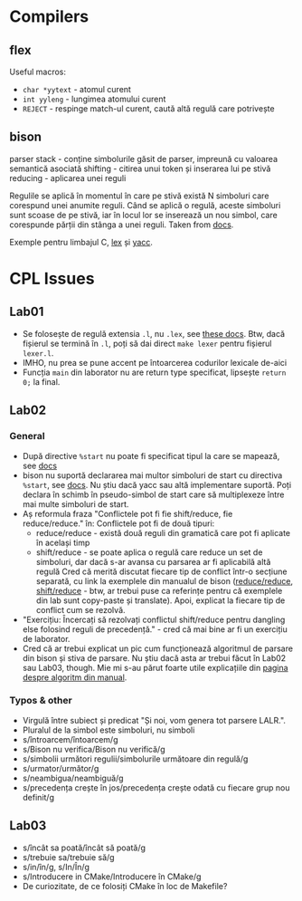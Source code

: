 Compilers
=========

## flex

Useful macros:
* `char *yytext` - atomul curent
* `int yyleng` - lungimea atomului curent
* `REJECT` - respinge match-ul curent, caută altă regulă care potrivește


## bison

parser stack - conține simbolurile găsit de parser, impreună cu valoarea semantică asociată
shifting - citirea unui token și inserarea lui pe stivă
reducing - aplicarea unei reguli

Regulile se aplică în momentul în care pe stivă există N simboluri care corespund unei anumite
reguli. Când se aplică o regulă, aceste simboluri sunt scoase de pe stivă, iar în locul lor se
inserează un nou simbol, care corespunde părții din stânga a unei reguli. Taken from [docs][1].


Exemple pentru limbajul C, [lex][2] și [yacc][3].


CPL Issues
==========

## Lab01
* Se folosește de regulă extensia `.l`, nu `.lex`, see [these docs][4]. Btw, dacă fișierul se
termină în `.l`, poți să dai direct `make lexer` pentru fișierul `lexer.l`.
* IMHO, nu prea se pune accent pe întoarcerea codurilor lexicale de-aici
* Funcția `main` din laborator nu are return type specificat, lipsește `return 0;` la final.

## Lab02

### General
* După directive `%start` nu poate fi specificat tipul la care se mapează, see [docs][5]
* bison nu suportă declararea mai multor simboluri de start cu directiva `%start`, see [docs][6].
  Nu știu dacă yacc sau altă implementare suportă. Poți declara în schimb în pseudo-simbol de
  start care să multiplexeze între mai multe simboluri de start.
* Aș reformula fraza "Conflictele pot fi fie shift/reduce, fie reduce/reduce." în:
  Conflictele pot fi de două tipuri:
    - reduce/reduce - există două reguli din gramatică care pot fi aplicate în același timp
    - shift/reduce - se poate aplica o regulă care reduce un set de simboluri, dar dacă s-ar avansa
      cu parsarea ar fi aplicabilă altă regulă
  Cred că merită discutat fiecare tip de conflict într-o secțiune separată, cu link la exemplele din
  manualul de bison ([reduce/reduce][7], [shift/reduce][8] - btw, ar trebui puse ca referințe
  pentru că exemplele din lab sunt copy-paste și translate). Apoi, explicat la fiecare tip de
  conflict cum se rezolvă.
* "Exercițiu: Încercați să rezolvați conflictul shift/reduce pentru dangling else folosind reguli
  de precedență." - cred că mai bine ar fi un exercițiu de laborator.
* Cred că ar trebui explicat un pic cum funcționează algoritmul de parsare din bison și stiva de
  parsare. Nu știu dacă asta ar trebui făcut în Lab02 sau Lab03, though. Mie mi s-au părut foarte
  utile explicațiile din [pagina despre algoritm din manual][1].

### Typos & other
* Virgulă între subiect și predicat "Și noi, vom genera tot parsere LALR.".
* Pluralul de la simbol este simboluri, nu simboli
* s/întroarcem/întoarcem/g
* s/Bison nu verifica/Bison nu verifică/g
* s/simbolii următori regulii/simbolurile următoare din regulă/g
* s/urmator/următor/g
* s/neambigua/neambiguă/g
* s/precedența crește în jos/precedența crește odată cu fiecare grup nou definit/g

## Lab03

* s/încât sa poată/încât să poată/g
* s/trebuie sa/trebuie să/g
* s/in/în/g, s/In/În/g
* s/Introducere in CMake/Introducere în CMake/g
* De curiozitate, de ce folosiți CMake în loc de Makefile?


[1]: https://www.gnu.org/software/bison/manual/html_node/Algorithm.html#Algorithm
[2]: http://www.lysator.liu.se/c/ANSI-C-grammar-y.html
[3]: http://www.lysator.liu.se/c/ANSI-C-grammar-l.html
[4]: http://pubs.opengroup.org/onlinepubs/009695399/utilities/make.html
[5]: http://dinosaur.compilertools.net/bison/bison_6.html#SEC55]
[6]: https://www.gnu.org/software/bison/manual/html_node/Multiple-start_002dsymbols.html
[7]: https://www.gnu.org/software/bison/manual/html_node/Reduce_002fReduce.html
[8]: https://www.gnu.org/software/bison/manual/html_node/Shift_002fReduce.html

